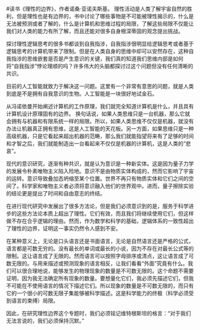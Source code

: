 #读书《理性的边界》，作者诺桑·亚诺夫斯基。
理性活动是人类了解宇宙自然的胜利，但是理性也是有边界的，书中讨论了哪些事物是不可能被理性揭示的，什么是无法被预测或者了解的，什么是计算机和思维过程的局限，了解这些局限不仅能让我们对人类的能力有所了解，而且还能对很多自身根深蒂固的观念提出挑战。

探讨理性逻辑思考的很多书都谈到自我指涉，自我指涉很明显给逻辑思考或者基于逻辑思考的计算机带来了限制。但是在人类自身的思维中却可以安然存在，这种自我指涉的思维嵌套是否是产生意识的关键，我们真的知道我们思维内部是如何将“自我指涉”悖论理顺的吗？许多伟大的头脑都探讨过这个问题但没有任何清晰的共识。

目前的人工智能就致力于解决这一问题。这里有一个非常有意思的问题，就是人类到底是不是拥有自我意识的生物。人工智能是一块很好地试金石。

从冯诺依曼开始阐述计算机的工作原理，我们就完全知道计算机是什么，并且具有计算机设计原理固有的边界。
换句话说，如果人类思维只是一台机器，那么它就会拥有与机器和有限系统一样的局限。所以，如果人类思维不仅仅是机器，就没有办法让机器真正拥有思维，这是人工智能的天花板。另一方面，如果思维只是一种高级机器，只是它看起来超出机器的范畴，那么我们就能指望将来有了足够的时间和才智之后，我们就能制造出一台看起来不仅仅是机器的计算机，这是人类的“悲哀”。

现代的意识研究，逐渐有种共识，就是认为意识是一种新实体。这是因为量子力学的发展令朴素唯物主义陷入险地。意识不是由物质实体构成的，然而它影响了宇宙的运转。意识导致叠加态坍缩至某个位置。世界不再只有物质实体和它们之间的空间了。科学家和唯物主义者必须将意识融入他们的世界观中。进而，量子擦除实验的结论更是提出了时间和自由意志的终结。

在进行现代研究中发展出了很多方法论，但是我们必须意识到的是，服务于科学进步的这些方法论本质上超出了理性。它们有效，而且我们将继续使用它们，但这样做不存在合乎逻辑的理由。然而，作为数学和科学的基础，逻辑体系的一致性超出了理性的边界，证明这一事实仍然令人感到不安。

在某种意义上，无论是口头语言还是书面语言，无论是自然语言还是严格的公式，语言都是可数无穷的。没有最长的单词或最长的小说，因为不存在对最长公式等的限制。这让语言成了无限的。然而语言可以按照字母排序或清点，这让语言成了可数无限的。与用来描述或预测现象的语言相反，让我们看看“外面”究竟有什么。我们可以很合理地说，能够发生的物理现象的数量是不可数无限的。这个命题不需要证明，因为我无法确定所有现象的数量。要想量化它们，我必须先描述它们，但我不可能在不使用语言的情况下描述它们。所以现象的数量是不可数无限的，而只有它的一个很小的可数无限子集能够被科学描述。这是科学能力的终极（科学必须受到语言的束缚）局限。

因此，在研究理性边界这个专题时，我们必须铭记维特根斯坦的格言：“对于我们无法言说的，我们必须保持沉默。”
